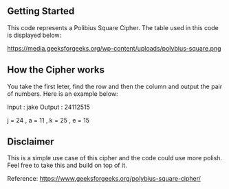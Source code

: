 ## Getting Started

This code represents a Polibius Square Cipher. The table used in this code is displayed below: 

https://media.geeksforgeeks.org/wp-content/uploads/polybius-square.png

## How the Cipher works

You take the first leter, find the row and then the column and output the pair of numbers. Here is an example below:

Input :  jake
Output : 24112515

j = 24 , a = 11 , k = 25 , e = 15

## Disclaimer
This is a simple use case of this cipher and the code could use more polish. Feel free to take this and build on top of it.

Reference: https://www.geeksforgeeks.org/polybius-square-cipher/